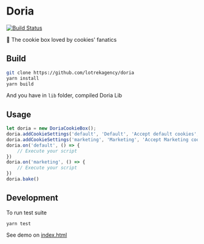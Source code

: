 # Doria
[![Build Status](https://travis-ci.org/lotrekagency/doria.svg?branch=master)](https://travis-ci.org/lotrekagency/doria)

🍪 The cookie box loved by cookies' fanatics

## Build
```sh
git clone https://github.com/lotrekagency/doria
yarn install
yarn build
```
And you have in `lib` folder, compiled Doria Lib

## Usage
```js
let doria = new DoriaCookieBox();
doria.addCookieSettings('default', 'Default', 'Accept default cookies', true);
doria.addCookieSettings('marketing', 'Marketing', 'Accept Marketing cookies');
doria.on('default', () => {
    // Execute your script
})
doria.on('marketing', () => {
    // Execute your script
})
doria.bake()
```

## Development

To run test suite

    yarn test

See demo on [index.html](https://github.com/lotrekagency/doria/blob/master/index.html)
